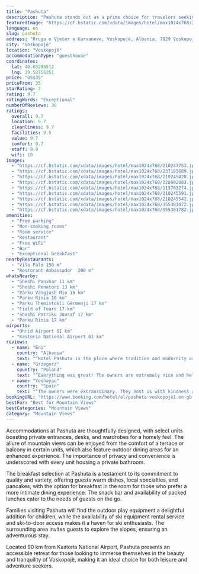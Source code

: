 ```yaml
---
title: "Pashuta"
description: "Pashuta stands out as a prime choice for travelers seeking a blend of comfort and convenience in Voskopojë, Korçë County."
featuredImage: "https://cf.bstatic.com/xdata/images/hotel/max1024x768/210247753.jpg?k=32eb17769df84196119e116f68a602e40a7a606cefe798c1b401b61c76adef01&o=&hp=1"
language: en
slug: pashuta
address: "Rruga e Vjeter e Karvaneve, Voskopojë, Albania, 7029 Voskopojë, Albania"
city: "Voskopojë"
location: "Voskopojë"
accommodationType: "guesthouse"
coordinates:
  lat: 40.63296512
  lng: 20.58756351
price: "US$35"
priceFrom: 35
starRating: 3
rating: 9.7
ratingWords: "Exceptional"
numberOfReviews: 38
ratings:
  overall: 9.7
  location: 9.7
  cleanliness: 9.7
  facilities: 9.5
  value: 9.7
  comfort: 9.7
  staff: 9.9
  wifi: 10
images:
  - "https://cf.bstatic.com/xdata/images/hotel/max1024x768/210247753.jpg?k=32eb17769df84196119e116f68a602e40a7a606cefe798c1b401b61c76adef01&o=&hp=1"
  - "https://cf.bstatic.com/xdata/images/hotel/max1024x768/237185689.jpg?k=fdb4446f129f7eba8295ab91f5598e517e3bdb1a2b804e8d272c78395fcd86fe&o=&hp=1"
  - "https://cf.bstatic.com/xdata/images/hotel/max1024x768/210245428.jpg?k=b8d9717e0325c393549e5921d9575cdeb3e36fe6337aa06434ccd749484947b9&o=&hp=1"
  - "https://cf.bstatic.com/xdata/images/hotel/max1024x768/228902083.jpg?k=fb32a1509da521f72149dd4fd720341dd3fe198571aefe7984c4a48c918f7509&o=&hp=1"
  - "https://cf.bstatic.com/xdata/images/hotel/max1024x768/113783274.jpg?k=e027b01389671bd68c0a13d061f73d5e12b5d689be3ab771b79ae83753572188&o=&hp=1"
  - "https://cf.bstatic.com/xdata/images/hotel/max1024x768/210245591.jpg?k=c2e504c91663002df16ee0f9e9ccd8ed8ebb3da917e52dd83afb01d532c535e7&o=&hp=1"
  - "https://cf.bstatic.com/xdata/images/hotel/max1024x768/210245542.jpg?k=24bfa15c339eaadc910e74701a18a23c1732808a1a525f89f1895d2e6b37806b&o=&hp=1"
  - "https://cf.bstatic.com/xdata/images/hotel/max1024x768/355381472.jpg?k=eea03353fb202c8dc33a10bea66f17184bec329d442c7332c039e875a37a08e4&o=&hp=1"
  - "https://cf.bstatic.com/xdata/images/hotel/max1024x768/355381782.jpg?k=e24417449182e14e56134b6c8b55f84e7e3baa3df139c5173be7bee0e1dfcb1e&o=&hp=1"
amenities:
  - "Free parking"
  - "Non-smoking rooms"
  - "Room service"
  - "Restaurant"
  - "Free WiFi"
  - "Bar"
  - "Exceptional breakfast"
nearbyRestaurants:
  - "Vila Falo 150 m"
  - "Restorant Ambassador  200 m"
whatsNearby:
  - "Sheshi Panxhar 11 km"
  - "Sheshi Penetori 13 km"
  - "Parku Vangjush Mio 16 km"
  - "Parku Rinia 16 km"
  - "Parku Themistokli Gërmenji 17 km"
  - "Field of Tears 17 km"
  - "Sheshi Patriku Joasaf 17 km"
  - "Parku Rinia 17 km"
airports:
  - "Ohrid Airport 61 km"
  - "Kastoria National Airport 61 km"
reviews:
  - name: "Eni"
    country: "Albania"
    text: "“Hotel Pashuta is the place where tradition and modernity are connected. It is the second time I come to this hotel and it is always a pleasure. The staff and service are fantastic and always ready to make our stay as quiet and comfortable as...”"
  - name: "Grzegorz"
    country: "Poland"
    text: "“Everything was great! The owners are extremely nice and helpful! The breakfast outside, the fireplace, the location, the design of the bathroom- the stay in Pashuta was fantastic!”"
  - name: "Yeshayau"
    country: "Spain"
    text: "“The owners were extraordinary. They host us with kindness and open heart.”"
bookingURL: "https://www.booking.com/hotel/al/pashuta-voskopoje1.en-gb.html?aid=8035640"
bestFor: "Best for Mountain Views"
bestCategories: "Mountain Views"
category: "Mountain Views"
---
```


Accommodations at Pashuta are thoughtfully designed, with select units boasting private entrances, desks, and wardrobes for a homely feel. The allure of mountain views can be enjoyed from the comfort of a terrace or balcony in certain units, which also feature outdoor dining areas for an enhanced experience. The importance of privacy and convenience is underscored with every unit housing a private bathroom.

The breakfast selection at Pashuta is a testament to its commitment to quality and variety, offering guests warm dishes, local specialties, and pancakes, with the option for breakfast in the room for those who prefer a more intimate dining experience. The snack bar and availability of packed lunches cater to the needs of guests on the go.

Families visiting Pashuta will find the outdoor play equipment a delightful addition for children, while the availability of ski equipment rental service and ski-to-door access makes it a haven for ski enthusiasts. The surrounding area invites guests to explore the slopes, ensuring an adventurous stay.

Located 90 km from Kastoria National Airport, Pashuta presents an accessible retreat for those looking to immerse themselves in the beauty and tranquility of Voskopojë, making it an ideal choice for both leisure and adventure seekers.